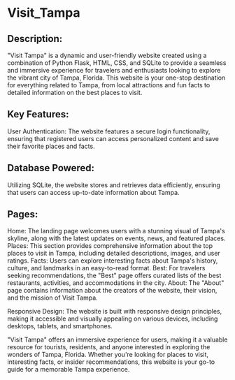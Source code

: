 # Visit_Tampa

## Description:

"Visit Tampa" is a dynamic and user-friendly website created using a combination of Python Flask, HTML, CSS, and SQLite to provide a seamless and immersive experience for travelers and enthusiasts looking to explore the vibrant city of Tampa, Florida. This website is your one-stop destination for everything related to Tampa, from local attractions and fun facts to detailed information on the best places to visit.

## Key Features:

User Authentication: The website features a secure login functionality, ensuring that registered users can access personalized content and save their favorite places and facts.

## Database Powered: 

Utilizing SQLite, the website stores and retrieves data efficiently, ensuring that users can access up-to-date information about Tampa.

## Pages:

Home: The landing page welcomes users with a stunning visual of Tampa's skyline, along with the latest updates on events, news, and featured places.
Places: This section provides comprehensive information about the top places to visit in Tampa, including detailed descriptions, images, and user ratings.
Facts: Users can explore interesting facts about Tampa's history, culture, and landmarks in an easy-to-read format.
Best: For travelers seeking recommendations, the "Best" page offers curated lists of the best restaurants, activities, and accommodations in the city.
About: The "About" page contains information about the creators of the website, their vision, and the mission of Visit Tampa.

Responsive Design: The website is built with responsive design principles, making it accessible and visually appealing on various devices, including desktops, tablets, and smartphones.

"Visit Tampa" offers an immersive experience for users, making it a valuable resource for tourists, residents, and anyone interested in exploring the wonders of Tampa, Florida. Whether you're looking for places to visit, interesting facts, or insider recommendations, this website is your go-to guide for a memorable Tampa experience.
